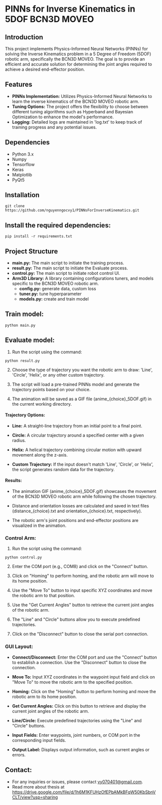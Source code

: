# PINNs for Inverse Kinematics in 5DOF BCN3D MOVEO

## Introduction
This project implements Physics-Informed Neural Networks (PINNs) for solving the Inverse Kinematics problem in a 5 Degree of Freedom (5DOF) robotic arm, specifically the BCN3D MOVEO. The goal is to provide an efficient and accurate solution for determining the joint angles required to achieve a desired end-effector position.

## Features
- **PINNs Implementation:** Utilizes Physics-Informed Neural Networks to learn the inverse kinematics of the BCN3D MOVEO robotic arm.
- **Tuning Options:** The project offers the flexibility to choose between different tuning algorithms such as Hyperband and Bayesian Optimization to enhance the model's performance.
- **Logging:** Detailed logs are maintained in 'log.txt' to keep track of training progress and any potential issues.

## Dependencies
- Python 3.x
- Numpy
- Tensorflow
- Keras
- Matplotlib
- PyQt5

## Installation
```
git clone https://github.com/nguyenngocvy1/PINNsForInverseKinematics.git
```

## Install the required dependencies:
```
pip install -r requirements.txt
```

## Project Structure
- **main.py:** The main script to initiate the training process.
- **result.py:** The main script to initiate the Evaluate process.
- **control.py:** The main script to initiate robot control UI.
- **Arm3D Library:** A library containing configurations tuners, and models specific to the BCN3D MOVEO robotic arm.
    - **config.py:** generate data, custom loss
    - **tuner.py:** tune hyperparameter
    - **models.py:** create and train model
## Train model:
```
python main.py
```

## Evaluate model:
1. Run the script using the command:
```
python result.py
```
2. Choose the type of trajectory you want the robotic arm to draw: 'Line', 'Circle', 'Helix', or any other custom trajectory.

3. The script will load a pre-trained PINNs model and generate the trajectory points based on your choice.

4. The animation will be saved as a GIF file (anime_{choice}_5DOF.gif) in the current working directory.
#### Trajectory Options:
- **Line:** A straight-line trajectory from an initial point to a final point.

- **Circle:** A circular trajectory around a specified center with a given radius.

- **Helix:** A helical trajectory combining circular motion with upward movement along the z-axis.

- **Custom Trajectory:** If the input doesn't match 'Line', 'Circle', or 'Helix', the script generates random data for the trajectory.

#### Results:

- The animation GIF (anime_{choice}_5DOF.gif) showcases the movement of the BCN3D MOVEO robotic arm while following the chosen trajectory.

- Distance and orientation losses are calculated and saved in text files (distance_{choice}.txt and orientation_{choice}.txt, respectively).

- The robotic arm's joint positions and end-effector positions are visualized in the animation.

### Control Arm:
1. Run the script using the command:
```
python control.py
```
2. Enter the COM port (e.g., COM8) and click on the "Connect" button.

3. Click on "Homing" to perform homing, and the robotic arm will move to its home position.

4. Use the "Move To" button to input specific XYZ coordinates and move the robotic arm to that position.

5. Use the "Get Current Angles" button to retrieve the current joint angles of the robotic arm.

6. The "Line" and "Circle" buttons allow you to execute predefined trajectories.

7. Click on the "Disconnect" button to close the serial port connection.

### GUI Layout:

- **Connect/Disconnect:** Enter the COM port and use the "Connect" button to establish a connection. Use the "Disconnect" button to close the connection.

- **Move To:** Input XYZ coordinates in the waypoint input field and click on "Move To" to move the robotic arm to the specified position.

- **Homing:** Click on the "Homing" button to perform homing and move the robotic arm to its home position.

- **Get Current Angles:** Click on this button to retrieve and display the current joint angles of the robotic arm.

- **Line/Circle:** Execute predefined trajectories using the "Line" and "Circle" buttons.

- **Input Fields:** Enter waypoints, joint numbers, or COM port in the corresponding input fields.

- **Output Label:** Displays output information, such as current angles or errors.

## Contact:
- For any inquiries or issues, please contact vy070401@gmail.com.
- Read more about thesis at https://drive.google.com/file/d/1h6M1KFUHzOfEPbAMkBFqW50KbSbnVCLT/view?usp=sharing